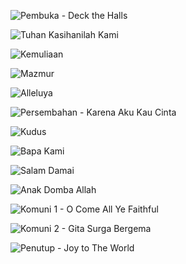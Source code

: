 ![Pembuka - Deck the Halls](../musicsheets/Deck-the-Halls-F-Major.png)

![Tuhan Kasihanilah Kami](../musicsheets/ps-355.png)

![Kemuliaan](../musicsheets/ps-356.png)

![Mazmur]()

![Alleluya]()

![Persembahan - Karena Aku Kau Cinta](../musicsheets/karena-aku-kaucinta.png)

![Kudus](../musicsheets/ps-394.png)

![Bapa Kami](../musicsheets/bapa-kami-putut.png)

![Salam Damai]()

![Anak Domba Allah](../musicsheets/ps-415.png)

![Komuni 1 - O Come All Ye Faithful](../musicsheets/O-Come-All-Ye-Faithful-G-Major.png)

![Komuni 2 - Gita Surga Bergema](../musicsheets/ps-457.png)

![Penutup - Joy to The World](../musicsheets/Joy-To-The-World-D-Major-1.png)
